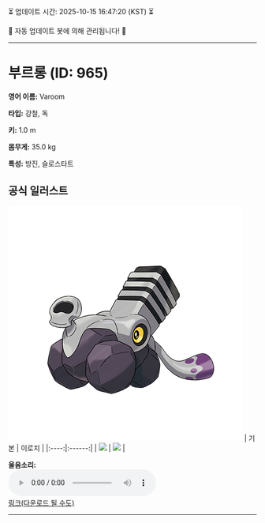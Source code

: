 
⏳ 업데이트 시간: 2025-10-15 16:47:20 (KST) ⏳

🤖 자동 업데이트 봇에 의해 관리됩니다! 🤖

---

# 부르롱 (ID: 965)
**영어 이름:** Varoom

**타입:** 강철, 독

**키:** 1.0 m

**몸무게:** 35.0 kg

**특성:** 방진, 슬로스타트

## 공식 일러스트
![](https://raw.githubusercontent.com/PokeAPI/sprites/master/sprites/pokemon/other/official-artwork/965.png)
| 기본 | 이로치 |
|:----:|:------:|
| <img src="http://play.pokemonshowdown.com/sprites/ani/varoom.gif" width="200"> | <img src="http://play.pokemonshowdown.com/sprites/ani-shiny/varoom.gif" width="200"> |

**울음소리:**<br><audio controls src="https://raw.githubusercontent.com/PokeAPI/cries/main/cries/pokemon/latest/965.ogg"></audio><br> [링크(다운로드 될 수도)](https://raw.githubusercontent.com/PokeAPI/cries/main/cries/pokemon/latest/965.ogg)


---
